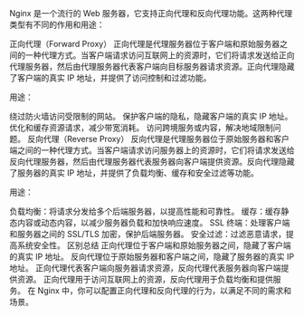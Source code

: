 Nginx 是一个流行的 Web 服务器，它支持正向代理和反向代理功能。这两种代理类型有不同的作用和用途：

正向代理（Forward Proxy）
正向代理是代理服务器位于客户端和原始服务器之间的一种代理方式。当客户端请求访问互联网上的资源时，它们将请求发送给正向代理服务器，然后由代理服务器代表客户端向目标服务器请求资源。正向代理隐藏了客户端的真实 IP 地址，并提供了访问控制和过滤功能。

用途：

绕过防火墙访问受限制的网站。
保护客户端的隐私，隐藏客户端的真实 IP 地址。
优化和缓存资源请求，减少带宽消耗。
访问跨境服务或内容，解决地域限制问题。
反向代理（Reverse Proxy）
反向代理是代理服务器位于原始服务器和客户端之间的一种代理方式。当客户端请求访问服务器上的资源时，它们将请求发送给反向代理服务器，然后由代理服务器代表服务器向客户端提供资源。反向代理隐藏了服务器的真实 IP 地址，并提供了负载均衡、缓存和安全过滤等功能。

用途：

负载均衡：将请求分发给多个后端服务器，以提高性能和可靠性。
缓存：缓存静态内容或动态内容，以减少服务器负载和加快响应速度。
SSL 终端：处理客户端和服务器之间的 SSL/TLS 加密，保护后端服务器。
安全过滤：过滤恶意请求，提高系统安全性。
区别总结
正向代理位于客户端和原始服务器之间，隐藏了客户端的真实 IP 地址。
反向代理位于原始服务器和客户端之间，隐藏了服务器的真实 IP 地址。
正向代理代表客户端向服务器请求资源，反向代理代表服务器向客户端提供资源。
正向代理用于访问互联网上的资源，反向代理用于负载均衡和提供服务。
在 Nginx 中，你可以配置正向代理和反向代理的行为，以满足不同的需求和场景。






